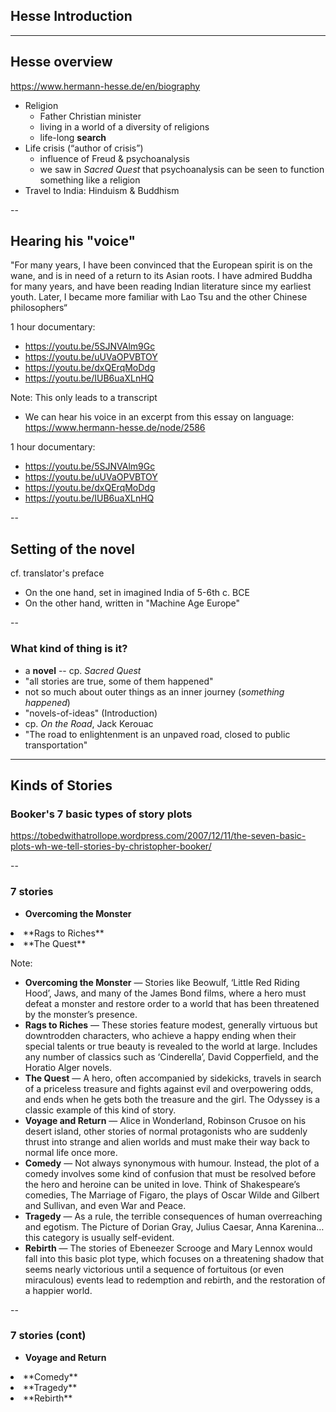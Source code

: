 
## Hesse Introduction

---

## Hesse overview

 <https://www.hermann-hesse.de/en/biography>

- Religion
    - Father Christian minister
    - living in a world of a diversity of religions
    - life-long **search**
- Life crisis (“author of crisis”)
    - influence of Freud & psychoanalysis
    - we saw in _Sacred Quest_ that psychoanalysis can be seen to function something like a religion
- Travel to India: Hinduism & Buddhism

--

## Hearing his "voice"

"For many years, I have been convinced that the European spirit is on the wane, and is in need of a return to its Asian roots. I have admired Buddha for many years, and have been reading Indian literature since my earliest youth. Later, I became more familiar with Lao Tsu and the other Chinese philosophers“


1 hour documentary:
- https://youtu.be/5SJNVAlm9Gc
- https://youtu.be/uUVaOPVBTOY
- https://youtu.be/dxQErqMoDdg
- https://youtu.be/IUB6uaXLnHQ

Note:
This only leads to a transcript
- We can hear his voice in an excerpt from this essay on language:  https://www.hermann-hesse.de/node/2586

1 hour documentary:
- https://youtu.be/5SJNVAlm9Gc
- https://youtu.be/uUVaOPVBTOY
- https://youtu.be/dxQErqMoDdg
- https://youtu.be/IUB6uaXLnHQ

--

## Setting of the novel

cf. translator's preface

- On the one hand, set in imagined India of 5-6th c. BCE
- On the other hand, written in "Machine Age Europe"

--

### What kind of thing is it?

- a **novel** -- cp. _Sacred Quest_
- "all stories are true, some of them happened"
- not so much about outer things as an inner journey (_something happened_)
- "novels-of-ideas" (Introduction)
- cp. _On the Road_, Jack Kerouac
- "The road to enlightenment is an unpaved road, closed to public transportation" 

---

## Kinds of Stories 

### Booker's 7 basic types of story plots

<https://tobedwithatrollope.wordpress.com/2007/12/11/the-seven-basic-plots-wh-we-tell-stories-by-christopher-booker/>

--

### 7 stories

- **Overcoming the Monster**
<li class="fragment">**Rags to Riches**</li>
<li class="fragment">**The Quest** </li>

Note:
- **Overcoming the Monster** — Stories like Beowulf, ‘Little Red Riding Hood’, Jaws, and many of the James Bond films, where a hero must defeat a monster and restore order to a world that has been threatened by the monster’s presence.
- **Rags to Riches** — These stories feature modest, generally virtuous but downtrodden characters, who achieve a happy ending when their special talents or true beauty is revealed to the world at large. Includes any number of classics such as ‘Cinderella’, David Copperfield, and the Horatio Alger novels.
- **The Quest** — A hero, often accompanied by sidekicks, travels in search of a priceless treasure and fights against evil and overpowering odds, and ends when he gets both the treasure and the girl. The Odyssey is a classic example of this kind of story.
- **Voyage and Return** — Alice in Wonderland, Robinson Crusoe on his desert island, other stories of normal protagonists who are suddenly thrust into strange and alien worlds and must make their way back to normal life once more.
- **Comedy** — Not always synonymous with humour. Instead, the plot of a comedy involves some kind of confusion that must be resolved before the hero and heroine can be united in love. Think of Shakespeare’s comedies, The Marriage of Figaro, the plays of Oscar Wilde and Gilbert and Sullivan, and even War and Peace.
- **Tragedy** — As a rule, the terrible consequences of human overreaching and egotism. The Picture of Dorian Gray, Julius Caesar, Anna Karenina…this category is usually self-evident.
- **Rebirth** — The stories of Ebeneezer Scrooge and Mary Lennox would fall into this basic plot type, which focuses on a threatening shadow that seems nearly victorious until a sequence of fortuitous (or even miraculous) events lead to redemption and rebirth, and the restoration of a happier world.

--

### 7 stories (cont)


- **Voyage and Return** 
<li class="fragment">**Comedy** </li>
<li class="fragment">**Tragedy**</li>
<li class="fragment">**Rebirth**</li>
